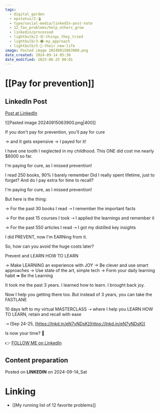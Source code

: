 ```yaml
---
tags:
  - digital_garden
  - epstatus/2-🪴
  - type/social-media/linkedIn-post-note
  - 12_fav_problems/help_others_grow
  - linkedin/processed
  - lightbulb/2-🟡-things_they_tried
  - lightbulb/3-🟠-my_approach
  - lightbulb/5-🔵-their_new-life
image: Pasted image 20240915063900.png
date_created: 2024-09-14 05:30
date_modified: 2025-06-25 00:01
---
```

# [[Pay for prevention]]

## LinkedIn Post

[Post at LinkedIn](https://www.linkedin.com/posts/sebastiankamilli_if-you-dont-pay-for-prevention-youll-pay-activity-7240600658100260864-Eds_?utm_source=share&utm_medium=member_desktop)
  
![[Pasted image 20240915063900.png|400]]

If you don't pay for prevention, you'll pay for cure

→ and It gets expensive
→ I payed for it!

I have one tooth I neglected in my childhood.
This ONE did cost me nearly $6000 so far.

I'm paying for cure, as I missed prevention!

I read 250 books, 90% I barely remember
Did I really spent lifetime, just to forget?
And do I pay extra for time to recall?

I'm paying for cure, as I missed prevention!

But here is the thing:

→ For the past 30 books I read
⇢ I remember the important facts

→ For the past 15 courses I took
⇢ I applied the learnings and remember it

→ For the past 550 articles I read
⇢ I got my distilled key insights

I did PREVENT, now I'm EARNing from it.

So, how can you avoid the huge costs later?

Prevent and LEARN HOW TO LEARN

→ Make LEARNING an experience with JOY
→ Be clever and use smart approaches
→ Use state of the art, simple tech
→ Form your daily learning habit 
➠ Be the Learning

It took me the past 3 years.
I learned how to learn. 
I brought back joy.

Now I help you getting there too. 
But instead of 3 years, you can take the FASTLANE

10 days left to my virtual MASTERCLASS 
⇢ where I help you LEARN HOW TO LEARN, retain and recall with ease

⇢ (Sep 24-25, [https://lnkd.in/eN7yNDsK](https://lnkd.in/eN7yNDsK))

Is now your time? 🤗

👉 [FOLLOW ME on LinkedIn](https://www.linkedin.com/comm/mynetwork/discovery-see-all?usecase=PEOPLE_FOLLOWS&followMember=sebastiankamilli)

## Content preparation

Posted on **LINKEDIN** on 2024-09-14_Sat

# Linking

+ [[My running list of 12 favorite problems]]